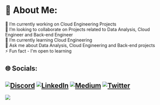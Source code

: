 # 💫 About Me:
🔭 I’m currently working on Cloud Engineering Projects<br>👯 I’m looking to collaborate on Projects related to Data Analysis, Cloud Engineer and Back-end Engineer<br>🌱 I’m currently learning Cloud Engineering<br>💬 Ask me about Data Analysis, Cloud Engineering and Back-end projects<br>⚡ Fun fact - I'm open to learning 


## 🌐 Socials:
[![Discord](https://img.shields.io/badge/Discord-%237289DA.svg?logo=discord&logoColor=white)](https://discord.gg/https://discord.com/channels/1063834860973731900/1063834861539950729) [![LinkedIn](https://img.shields.io/badge/LinkedIn-%230077B5.svg?logo=linkedin&logoColor=white)](https://linkedin.com/in/https://www.linkedin.com/in/daniel-jude-591b76147/) [![Medium](https://img.shields.io/badge/Medium-12100E?logo=medium&logoColor=white)](https://medium.com/@https://medium.com/@danieljude1992) [![Twitter](https://img.shields.io/badge/Twitter-%231DA1F2.svg?logo=Twitter&logoColor=white)](https://twitter.com/https://twitter.com/judedaniel38) 
---
[![](https://visitcount.itsvg.in/api?id=dajuctech&icon=0&color=0)](https://visitcount.itsvg.in)

<!-- Proudly created with DanisonHaven ( (https://www.linkedin.com/in/daniel-jude-591b76147/) ) --> 
